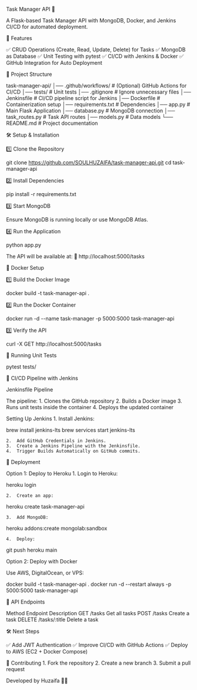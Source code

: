 Task Manager API 🚀

A Flask-based Task Manager API with MongoDB, Docker, and Jenkins CI/CD for automated deployment.

📌 Features

✅ CRUD Operations (Create, Read, Update, Delete) for Tasks
✅ MongoDB as Database
✅ Unit Testing with pytest
✅ CI/CD with Jenkins & Docker
✅ GitHub Integration for Auto Deployment

📂 Project Structure

task-manager-api/
│── .github/workflows/ # (Optional) GitHub Actions for CI/CD
│── tests/ # Unit tests
│── .gitignore # Ignore unnecessary files
│── Jenkinsfile # CI/CD pipeline script for Jenkins
│── Dockerfile # Containerization setup
│── requirements.txt # Dependencies
│── app.py # Main Flask Application
│── database.py # MongoDB connection
│── task_routes.py # Task API routes
│── models.py # Data models
└── README.md # Project documentation

🛠 Setup & Installation

1️⃣ Clone the Repository

git clone https://github.com/SOULHUZAIFA/task-manager-api.git
cd task-manager-api

2️⃣ Install Dependencies

pip install -r requirements.txt

3️⃣ Start MongoDB

Ensure MongoDB is running locally or use MongoDB Atlas.

4️⃣ Run the Application

python app.py

The API will be available at:
🔗 http://localhost:5000/tasks

🐳 Docker Setup

1️⃣ Build the Docker Image

docker build -t task-manager-api .

2️⃣ Run the Docker Container

docker run -d --name task-manager -p 5000:5000 task-manager-api

3️⃣ Verify the API

curl -X GET http://localhost:5000/tasks

🧪 Running Unit Tests

pytest tests/

🚀 CI/CD Pipeline with Jenkins

Jenkinsfile Pipeline

The pipeline: 1. Clones the GitHub repository 2. Builds a Docker image 3. Runs unit tests inside the container 4. Deploys the updated container

Setting Up Jenkins 1. Install Jenkins:

brew install jenkins-lts
brew services start jenkins-lts

    2.	Add GitHub Credentials in Jenkins.
    3.	Create a Jenkins Pipeline with the Jenkinsfile.
    4.	Trigger Builds Automatically on GitHub commits.

🚀 Deployment

Option 1: Deploy to Heroku 1. Login to Heroku:

heroku login

    2.	Create an app:

heroku create task-manager-api

    3.	Add MongoDB:

heroku addons:create mongolab:sandbox

    4.	Deploy:

git push heroku main

Option 2: Deploy with Docker

Use AWS, DigitalOcean, or VPS:

docker build -t task-manager-api .
docker run -d --restart always -p 5000:5000 task-manager-api

📌 API Endpoints

Method Endpoint Description
GET /tasks Get all tasks
POST /tasks Create a task
DELETE /tasks/:title Delete a task

🛠 Next Steps

✅ Add JWT Authentication
✅ Improve CI/CD with GitHub Actions
✅ Deploy to AWS (EC2 + Docker Compose)

📌 Contributing 1. Fork the repository 2. Create a new branch 3. Submit a pull request

Developed by Huzaifa 🚀🔥
